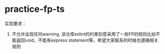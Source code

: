 # practice-fp-ts

实现要求：
1. 不允许出现任何warning, 该仓库eslint的约束刻意采用了一些FP的规则比如不能返回void，不能有express statement等，希望大家联系的时候也遵循相关规则